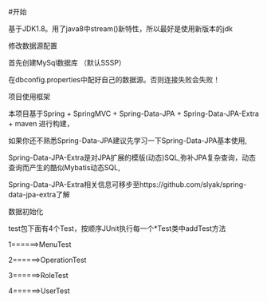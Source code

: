 #开始

基于JDK1.8。用了java8中stream()新特性，所以最好是使用新版本的jdk

修改数据源配置

首先创建MySql数据库 （默认SSSP）

在dbconfig.properties中配好自己的数据源。否则连接失败会失败！

项目使用框架

本项目基于Spring + SpringMVC + Spring-Data-JPA + Spring-Data-JPA-Extra + maven 进行构建，

如果你还不熟悉Spring-Data-JPA建议先学习一下Spring-Data-JPA基本使用,

Spring-Data-JPA-Extra是对JPA扩展的模版(动态)SQL,弥补JPA复杂查询，动态查询而产生的酷似Mybatis动态SQL,

Spring-Data-JPA-Extra相关信息可移步至https://github.com/slyak/spring-data-jpa-extra了解

数据初始化

test包下面有4个Test，按顺序JUnit执行每一个*Test类中addTest方法

1======>MenuTest

2======>OperationTest

3======>RoleTest

4======>UserTest

